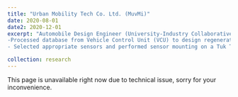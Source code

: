 ```yaml
---
title: "Urban Mobility Tech Co. Ltd. (MuvMi)"
date: 2020-08-01
date2: 2020-12-01
excerpt: "Automobile Design Engineer (University-Industry Collaborative Project) <br/> -Designed solution to solve ergonomics problems for Tuk Tuk drivers.<br/>
-Processed database from Vehicle Control Unit (VCU) to design regenerative functions for regenerative braking of electric Tuk Tuks.<br/>
- Selected appropriate sensors and performed sensor mounting on a Tuk Tuk for prototype testing."

collection: research
---
```


This page is unavailable right now due to technical issue, sorry for your inconvenience.